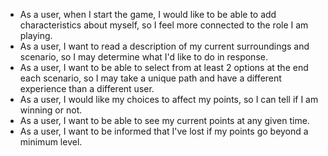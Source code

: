 - As a user, when I start the game, I would like to be able to add characteristics about myself, so I feel more connected to the role I am playing.
- As a user, I want to read a description of my current surroundings and scenario, so I may determine what I'd like to do in response.
- As a user, I want to be able to select from at least 2 options at the end each scenario, so I may take a unique path and have a different experience than a different user.
- As a user, I would like my choices to affect my points, so I can tell if I am winning or not.
- As a user, I want to be able to see my current points at any given time.
- As a user, I want to be informed that I've lost if my points go beyond a minimum level.
